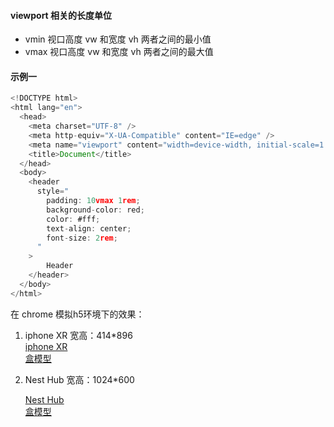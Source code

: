 #### viewport 相关的长度单位

- vmin 视口高度 vw 和宽度 vh 两者之间的最小值
- vmax 视口高度 vw 和宽度 vh 两者之间的最大值

#### 示例一

```javascript
<!DOCTYPE html>
<html lang="en">
  <head>
    <meta charset="UTF-8" />
    <meta http-equiv="X-UA-Compatible" content="IE=edge" />
    <meta name="viewport" content="width=device-width, initial-scale=1.0" />
    <title>Document</title>
  </head>
  <body>
    <header
      style="
        padding: 10vmax 1rem;
        background-color: red;
        color: #fff;
        text-align: center;
        font-size: 2rem;
      "
    >
        Header
    </header>
  </body>
</html>
```
在 chrome 模拟h5环境下的效果：
1. iphone XR  宽高：414*896    
    [iphone XR][1]  
    [盒模型][2]

2. Nest Hub  宽高：1024*600 
   
   [Nest Hub][3]    
   [盒模型][4]












[1]: ../assets/vmin-1.png
[2]: ../assets/vmin-2.png
[3]: ../assets/vmin-3.png
[4]: ../assets/vmin-4.png